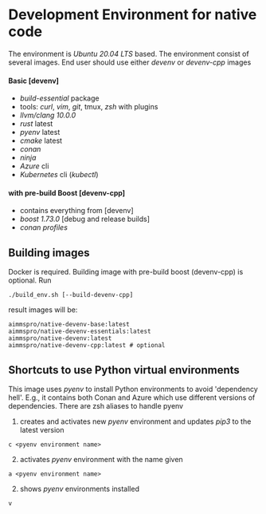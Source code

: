 # Development Environment for native code

The environment is _Ubuntu 20.04 LTS_ based.
The environment consist of several images. End user should use either _devenv_ or _devenv-cpp_ images

#### Basic [devenv]
  - _build-essential_ package
  - tools: _curl_, _vim_, _git_, tmux, _zsh_ with plugins
  - _llvm/clang 10.0.0_
  - _rust_ latest
  - _pyenv_ latest
  - _cmake_ latest
  - _conan_
  - _ninja_
  - _Azure_ cli
  - _Kubernetes_ cli (_kubectl_)

#### with pre-build Boost [devenv-cpp]
  - contains everything from [devenv]
  - _boost 1.73.0_ [debug and release builds]
  - _conan profiles_

## Building images

Docker is required. Building image with pre-build boost (devenv-cpp) is optional. Run 
~~~~
./build_env.sh [--build-devenv-cpp]
~~~~

result images will be:

~~~~
aimmspro/native-devenv-base:latest
aimmspro/native-devenv-essentials:latest
aimmspro/native-devenv:latest
aimmspro/native-devenv-cpp:latest # optional
~~~~


## Shortcuts to use Python virtual environments

This image uses _pyenv_ to install Python environments to avoid 'dependency hell'. E.g., it contains both Conan and Azure
which use different versions of dependencies. There are zsh aliases to handle pyenv

1. creates and activates new _pyenv_ environment and updates _pip3_ to the latest version
~~~~
c <pyenv environment name> 
~~~~

2. activates _pyenv_ environment with the name given
~~~~
a <pyenv environment name> 
~~~~

2. shows _pyenv_ environments installed
~~~~
v
~~~~



